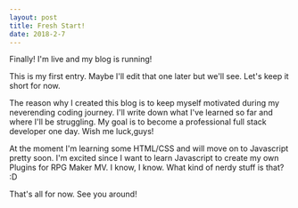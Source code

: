 ```yaml
---
layout: post
title: Fresh Start!
date: 2018-2-7
---
```


Finally! I'm live and my blog is running!

This is my first entry. Maybe I'll edit that one later but we'll see.
Let's keep it short for now.

The reason why I created this blog is to keep myself motivated during my neverending coding journey.
I'll write down what I've learned so far and where I'll be struggling.
My goal is to become a professional full stack developer one day. Wish me luck,guys!

At the moment I'm learning some HTML/CSS and will move on to Javascript pretty soon.
I'm excited since I want to learn Javascript to create my own Plugins for RPG Maker MV.
I know, I know. What kind of nerdy stuff is that? :D

That's all for now. See you around!
